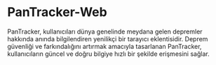 # PanTracker-Web
PanTracker, kullanıcıları dünya genelinde meydana gelen depremler hakkında anında bilgilendiren yenilikçi bir tarayıcı eklentisidir. Deprem güvenliği ve farkındalığını artırmak amacıyla tasarlanan PanTracker, kullanıcıların güncel ve doğru bilgiye hızlı bir şekilde erişmesini sağlar.
